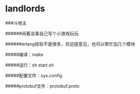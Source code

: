 # landlords
###斗地主

######闲着没事自己写个小游戏玩玩

######erlang经验不是很多，欢迎提意见，也可以帮忙加几个模块

#####编译：make

#####运行：sh start.sh

#####配置文件：sys.config

#####protobuf文件：protobuf.proto

